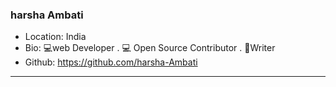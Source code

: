 ### harsha Ambati
- Location: India
- Bio: 💻web Developer . 💻 Open Source Contributor . 📝Writer 
- Github: https://github.com/harsha-Ambati
***
